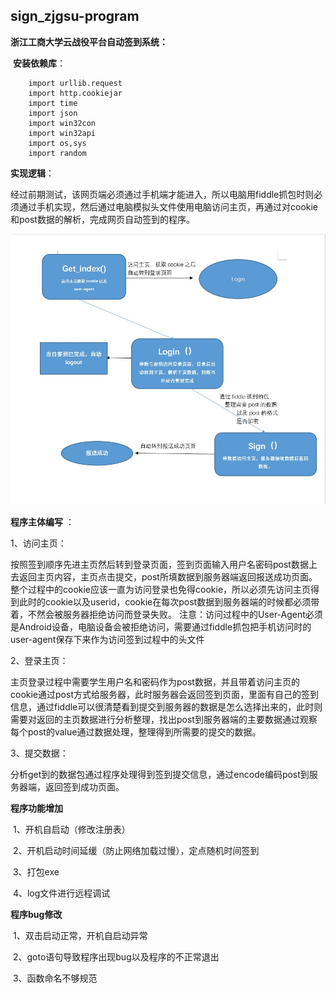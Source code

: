 ## **sign_zjgsu-program**

**浙江工商大学云战役平台自动签到系统：**

​	**安装依赖库**：

		import urllib.request
		import http.cookiejar
		import time
		import json
		import win32con
		import win32api
		import os,sys
		import random
**实现逻辑**：

​	经过前期测试，该网页端必须通过手机端才能进入，所以电脑用fiddle抓包时则必须通过手机实现，然后通过电脑模拟头文件使用电脑访问主页，再通过对cookie和post数据的解析，完成网页自动签到的程序。

![](design.jpg)

**程序主体编写** ：

1、访问主页：    

​	按照签到顺序先进主页然后转到登录页面，签到页面输入用户名密码post数据上去返回主页内容，主页点击提交，post所填数据到服务器端返回报送成功页面。整个过程中的cookie应该一直为访问登录也免得cookie，所以必须先访问主页得到此时的cookie以及userid，cookie在每次post数据到服务器端的时候都必须带着，不然会被服务器拒绝访问而登录失败。     注意：访问过程中的User-Agent必须是Android设备，电脑设备会被拒绝访问，需要通过fiddle抓包把手机访问时的user-agent保存下来作为访问签到过程中的头文件

2、登录主页：    

​	主页登录过程中需要学生用户名和密码作为post数据，并且带着访问主页的cookie通过post方式给服务器，此时服务器会返回签到页面，里面有自己的签到信息，通过fiddle可以很清楚看到提交到服务器的数据是怎么选择出来的，此时则需要对返回的主页数据进行分析整理，找出post到服务器端的主要数据通过观察每个post的value通过数据处理，整理得到所需要的提交的数据。

 3、提交数据：     

​	分析get到的数据包通过程序处理得到签到提交信息，通过encode编码post到服务器端，返回签到成功页面。

**程序功能增加**  

​	1、开机自启动（修改注册表）  

​	2、开机启动时间延缓（防止网络加载过慢），定点随机时间签到  

​	3、打包exe  

​	4、log文件进行远程调试



**程序bug修改**  

​	1、双击启动正常，开机自启动异常 

​	2、goto语句导致程序出现bug以及程序的不正常退出  

​	3、函数命名不够规范
